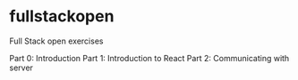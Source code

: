 # fullstackopen
Full Stack open exercises

Part 0: Introduction
Part 1: Introduction to React
Part 2: Communicating with server
